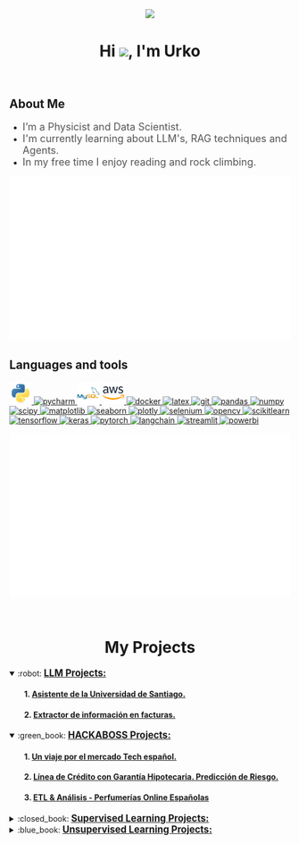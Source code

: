 <div align="center">
  <img height="150" src="https://encrypted-tbn0.gstatic.com/images?q=tbn:ANd9GcRikHxvlWklKLXsnJFgRCvKJW1dvLMNJTAw77lyBrIB-x8jbLebKGkREQ54hW8I_lbcDbI&usqp=CAU"  />
</div>

###

<h1 align="center" >Hi <img src="https://media.giphy.com/media/hvRJCLFzcasrR4ia7z/giphy.gif" width="5%"></a>, I'm Urko</h1>
<br>

<h2 align="left" >About Me</h2>

- <span style="font-size: 18px; color: #555;">I’m a Physicist and Data Scientist.</span>
- <span style="font-size: 18px; color: #555;">I'm currently learning about LLM's, RAG techniques and Agents.</span>
- <span style="font-size: 18px; color: #555;">In my free time I enjoy reading and rock climbing.</span>

![](https://raw.githubusercontent.com/UrkoRegueiro/github-stats-transparent/output/generated/overview.svg)
<br>

<h2 align="left" >Languages and tools</h2>

<p align="left"> 
<a href="https://www.python.org" target="_blank"> <img src="https://raw.githubusercontent.com/devicons/devicon/master/icons/python/python-original.svg" alt="python" width="40" height="40"/> </a>
<a href="https://www.jetbrains.com/es-es/pycharm/" target="_blank"> <img src="https://devicon-website.vercel.app/api/pycharm/original.svg" alt="pycharm" width="40" height="40"/> </a>
<a href="https://www.mysql.com" target="_blank"> <img src="https://raw.githubusercontent.com/devicons/devicon/master/icons/mysql/mysql-original-wordmark.svg" alt="mysql" width="40" height="40"/> </a>
<a href="https://aws.amazon.com" target="_blank"> <img src="https://raw.githubusercontent.com/devicons/devicon/master/icons/amazonwebservices/amazonwebservices-original-wordmark.svg" alt="aws" width="40" height="40"/> </a>
<a href="https://www.docker.com/" target="_blank"> <img src="https://devicon-website.vercel.app/api/docker/original.svg" alt="docker" width="40" height="40"/> </a>
<a href="https://www.latex-project.org" target="_blank"> <img src="https://devicon-website.vercel.app/api/latex/original.svg?color=%232EAB6B" alt="latex" width="40" height="40"/> </a>
<a href="https://git-scm.com/" target="_blank"> <img src="https://www.vectorlogo.zone/logos/git-scm/git-scm-icon.svg" alt="git" width="40" height="40"/> </a>
<a href="https://pandas.pydata.org/" target="_blank"> <img src="https://devicon-website.vercel.app/api/pandas/original-wordmark.svg?color=%233CB9AE" alt="pandas" width="40" height="40"/> </a>
<a href="https://numpy.org/" target="_blank"> <img src="https://devicon-website.vercel.app/api/numpy/original.svg" alt="numpy" width="40" height="40"/> </a>
<a href="https://scipy.org/" target="_blank"> <img src="https://avatars.githubusercontent.com/u/288277?s=48&v=4" alt="scipy" width="40" height="40"/> </a>
<a href="https://matplotlib.org/" target="_blank"> <img src="https://cdn.jsdelivr.net/gh/devicons/devicon@latest/icons/matplotlib/matplotlib-original.svg"" alt="matplotlib" width="40" height="40"/> </a>
<a href="https://seaborn.pydata.org/" target="_blank"> <img src="https://raw.githubusercontent.com/mwaskom/seaborn/master/doc/_static/logo-wide-lightbg.svg" alt="seaborn" width="40" height="40"/> </a>
<a href="https://plotly.com/" target="_blank"> <img src="https://cdn.jsdelivr.net/gh/devicons/devicon@latest/icons/plotly/plotly-original.svg" alt="plotly" width="40" height="40"/> </a>
<a href="https://www.selenium.dev/" target="_blank"> <img src="https://devicon-website.vercel.app/api/selenium/original.svg" alt="selenium" width="40" height="40"/> </a>
<a href="https://opencv.org/" target="_blank"> <img src="https://devicon-website.vercel.app/api/opencv/original.svg" alt="opencv" width="40" height="40"/> </a>
<a href="https://scikit-learn.org/" target="_blank"> <img src="https://cdn.jsdelivr.net/gh/devicons/devicon@latest/icons/scikitlearn/scikitlearn-original.svg" alt="scikitlearn" width="40" height="40"/> </a>
<a href="https://www.tensorflow.org/" target="_blank"> <img src="https://devicon-website.vercel.app/api/tensorflow/original.svg" alt="tensorflow" width="40" height="40"/> </a>
<a href="https://keras.io/" target="_blank"> <img src="https://cdn.jsdelivr.net/gh/devicons/devicon@latest/icons/keras/keras-original.svg" alt="keras" width="40" height="40"/> </a>
<a href="https://pytorch.org/" target="_blank"> <img src="https://devicon-website.vercel.app/api/pytorch/original.svg" alt="pytorch" width="40" height="40"/> </a>
<a href="https://www.langchain.com/" target="_blank"> <img src="https://avatars.githubusercontent.com/u/126733545?s=48&v=4" alt="langchain" width="40" height="40"/> </a>
<a href="https://streamlit.io/" target="_blank"> <img src="https://cdn.jsdelivr.net/gh/devicons/devicon@latest/icons/streamlit/streamlit-original.svg" alt="streamlit" width="40" height="40"/> </a>
<a href="https://www.microsoft.com/es-es/power-platform/products/power-bi/" target="_blank"> <img src="https://github.com/microsoft/PowerBI-Icons/blob/main/SVG/Power-BI.svg" alt="powerbi" width="40" height="40"/> </a>
</p>

![](https://raw.githubusercontent.com/UrkoRegueiro/github-stats-transparent/output/generated/languages.svg)

<br>

<h1 align="center"> My Projects </h1>

<details open>
  <summary> :robot: <ins><strong style="font-size: 1.2em;">LLM Projects:</strong></ins> </summary>
  <h4>&nbsp;&nbsp;&nbsp;&nbsp;&nbsp;&nbsp;&nbsp; 1. <a href="https://github.com/UrkoRegueiro/usc_assistant/blob/master/README.md">Asistente de la Universidad de Santiago.</a></h4>
  <h4>&nbsp;&nbsp;&nbsp;&nbsp;&nbsp;&nbsp;&nbsp; 2. <a href="https://github.com/UrkoRegueiro/bill-info-extractor/blob/master/README.md">Extractor de información en facturas.</a></h4>
</details>

<details open>
  <summary> :green_book: <ins><strong style="font-size: 1.2em;">HACKABOSS Projects:</strong></ins> </summary>
  <h4>&nbsp;&nbsp;&nbsp;&nbsp;&nbsp;&nbsp;&nbsp; 1. <a href="https://applicatech.streamlit.app/">Un viaje por el mercado Tech español.</a></h4>
  <h4>&nbsp;&nbsp;&nbsp;&nbsp;&nbsp;&nbsp;&nbsp; 2. <a href="https://github.com/UrkoRegueiro/HELOC_Project/blob/main/README.md">Línea de Crédito con Garantía Hipotecaria. Predicción de Riesgo.</a></h4>
  <h4>&nbsp;&nbsp;&nbsp;&nbsp;&nbsp;&nbsp;&nbsp; 3. <a href="https://github.com/UrkoRegueiro/ETL-Analisis_Perfumerias_Online/blob/main/README.md">ETL & Análisis - Perfumerías Online Españolas</a></h4>
</details>

<details close>
  <summary> :closed_book: <ins><strong style="font-size: 1.2em;">Supervised Learning Projects:</strong></ins> </summary>
  <h4>&nbsp;&nbsp;&nbsp;&nbsp;&nbsp;&nbsp;&nbsp; 1. <a href="https://github.com/UrkoRegueiro/Cardiovascular_Disease_Prediction/blob/main/README.md">Cardiovascular disease prediction using classification algorithms</a></h4>
  <h4>&nbsp;&nbsp;&nbsp;&nbsp;&nbsp;&nbsp;&nbsp; 2. <a href="https://github.com/UrkoRegueiro/Offensive_Language_Detection/blob/main/offensive_language_detection.ipynb">Offensive Language detection using NLP</a></h4>
  <h4>&nbsp;&nbsp;&nbsp;&nbsp;&nbsp;&nbsp;&nbsp; 3. <a href="https://github.com/UrkoRegueiro/Dog_Breed_Recognition/blob/main/README.md">Dog Breed Recognition using CNN</a></h4>
  <h4>&nbsp;&nbsp;&nbsp;&nbsp;&nbsp;&nbsp;&nbsp; 4. <a href="https://github.com/UrkoRegueiro/Car_Price_Prediction/blob/main/car_price_prediction.ipynb">Car price prediction using Regression algorithms</a></h4>
  <h4>&nbsp;&nbsp;&nbsp;&nbsp;&nbsp;&nbsp;&nbsp; 5. <a href="https://github.com/UrkoRegueiro/Diabetes_Prediction/blob/main/Diabetes_Study.ipynb">Diabetes prediction using classification algorithms</a></h4>
</details>

<details close>
  <summary> :blue_book: <ins><strong style="font-size: 1.2em;">Unsupervised Learning Projects:</strong></ins> </summary>
  <h4>&nbsp;&nbsp;&nbsp;&nbsp;&nbsp;&nbsp;&nbsp; 1. <a href="https://github.com/UrkoRegueiro/Client_Segmentation/blob/main/customer_segmentation.ipynb">Credit Card Client Segmentation Project</a></h4>
  <h4>&nbsp;&nbsp;&nbsp;&nbsp;&nbsp;&nbsp;&nbsp; 2. <a href="https://github.com/UrkoRegueiro/Wine_Clustering/blob/main/Wine_clustering.ipynb">Wine Clustering Analysis</a></h4>
</details>


